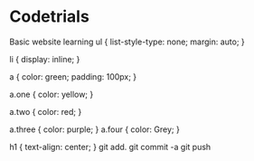 # Codetrials
Basic website learning
ul {
    list-style-type: none;
    margin: auto;
}

li {
    display: inline;
}

a {
    color: green;
    padding: 100px;
}

a.one {
    color: yellow;
}

a.two {
    color: red;
}


a.three {
    color: purple;
}
a.four {
    color: Grey;
}

h1 {
    text-align: center;
}
git add.
git commit -a
git push

